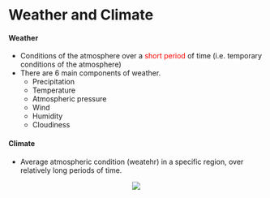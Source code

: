 # Weather and Climate

#### Weather
- Conditions of the atmosphere over a <font color="red">short period</font> of time (i.e. temporary conditions of the atmosphere)
- There are 6 main components of weather. 
    - Precipitation
    - Temperature
    - Atmospheric pressure
    - Wind
    - Humidity
    - Cloudiness

#### Climate
- Average atmospheric condition (weatehr) in a specific region, over relatively long periods of time.

<div align=center>
<img width=\textwidth src="https://www.climaterealityproject.org/sites/climaterealityproject.org/files/blog/Water_Cycle_Updated.png"/>
</div>

